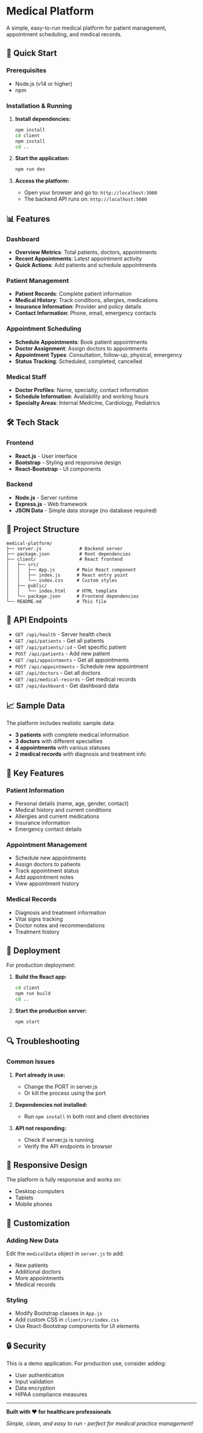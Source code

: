 # Medical Platform

A simple, easy-to-run medical platform for patient management, appointment scheduling, and medical records.

## 🚀 Quick Start

### Prerequisites
- Node.js (v14 or higher)
- npm

### Installation & Running

1. **Install dependencies:**
   ```bash
   npm install
   cd client
   npm install
   cd ..
   ```

2. **Start the application:**
   ```bash
   npm run dev
   ```

3. **Access the platform:**
   - Open your browser and go to: `http://localhost:3000`
   - The backend API runs on: `http://localhost:5000`

## 📊 Features

### Dashboard
- **Overview Metrics**: Total patients, doctors, appointments
- **Recent Appointments**: Latest appointment activity
- **Quick Actions**: Add patients and schedule appointments

### Patient Management
- **Patient Records**: Complete patient information
- **Medical History**: Track conditions, allergies, medications
- **Insurance Information**: Provider and policy details
- **Contact Information**: Phone, email, emergency contacts

### Appointment Scheduling
- **Schedule Appointments**: Book patient appointments
- **Doctor Assignment**: Assign doctors to appointments
- **Appointment Types**: Consultation, follow-up, physical, emergency
- **Status Tracking**: Scheduled, completed, cancelled

### Medical Staff
- **Doctor Profiles**: Name, specialty, contact information
- **Schedule Information**: Availability and working hours
- **Specialty Areas**: Internal Medicine, Cardiology, Pediatrics

## 🛠️ Tech Stack

### Frontend
- **React.js** - User interface
- **Bootstrap** - Styling and responsive design
- **React-Bootstrap** - UI components

### Backend
- **Node.js** - Server runtime
- **Express.js** - Web framework
- **JSON Data** - Simple data storage (no database required)

## 📁 Project Structure

```
medical-platform/
├── server.js              # Backend server
├── package.json           # Root dependencies
├── client/                # React frontend
│   ├── src/
│   │   ├── App.js        # Main React component
│   │   ├── index.js      # React entry point
│   │   └── index.css     # Custom styles
│   ├── public/
│   │   └── index.html    # HTML template
│   └── package.json      # Frontend dependencies
└── README.md             # This file
```

## 🔧 API Endpoints

- `GET /api/health` - Server health check
- `GET /api/patients` - Get all patients
- `GET /api/patients/:id` - Get specific patient
- `POST /api/patients` - Add new patient
- `GET /api/appointments` - Get all appointments
- `POST /api/appointments` - Schedule new appointment
- `GET /api/doctors` - Get all doctors
- `GET /api/medical-records` - Get medical records
- `GET /api/dashboard` - Get dashboard data

## 📈 Sample Data

The platform includes realistic sample data:
- **3 patients** with complete medical information
- **3 doctors** with different specialties
- **4 appointments** with various statuses
- **2 medical records** with diagnosis and treatment info

## 🎯 Key Features

### Patient Information
- Personal details (name, age, gender, contact)
- Medical history and current conditions
- Allergies and current medications
- Insurance information
- Emergency contact details

### Appointment Management
- Schedule new appointments
- Assign doctors to patients
- Track appointment status
- Add appointment notes
- View appointment history

### Medical Records
- Diagnosis and treatment information
- Vital signs tracking
- Doctor notes and recommendations
- Treatment history

## 🚀 Deployment

For production deployment:

1. **Build the React app:**
   ```bash
   cd client
   npm run build
   cd ..
   ```

2. **Start the production server:**
   ```bash
   npm start
   ```

## 🔍 Troubleshooting

### Common Issues

1. **Port already in use:**
   - Change the PORT in server.js
   - Or kill the process using the port

2. **Dependencies not installed:**
   - Run `npm install` in both root and client directories

3. **API not responding:**
   - Check if server.js is running
   - Verify the API endpoints in browser

## 📱 Responsive Design

The platform is fully responsive and works on:
- Desktop computers
- Tablets
- Mobile phones

## 🎨 Customization

### Adding New Data
Edit the `medicalData` object in `server.js` to add:
- New patients
- Additional doctors
- More appointments
- Medical records

### Styling
- Modify Bootstrap classes in `App.js`
- Add custom CSS in `client/src/index.css`
- Use React-Bootstrap components for UI elements

## 🔒 Security

This is a demo application. For production use, consider adding:
- User authentication
- Input validation
- Data encryption
- HIPAA compliance measures

---

**Built with ❤️ for healthcare professionals**

*Simple, clean, and easy to run - perfect for medical practice management!*